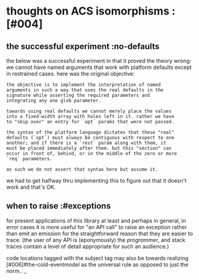 # thoughts on ACS isomorphisms :[#004]

## the successful experiment :no-defaults

the below was a successful experiment in that it proved
the theory wrong: we cannot have named arguments that work with
platform defaults except in restrained cases. here was the original
objective:

    the objective is to implement the interpretation of named
    arguments in such a way that uses the real defaults in the
    signature while asserting the required parameters and
    integrating any one glob parameter.

    towards using real defaults we cannot merely place the values
    into a fixed-width array with holes left in it. rather we have
    to "skip over" an entry for `opt` params that were not passed.

    the syntax of the platform language dictates that these "real"
    defaults (`opt`) must always be contiguous with respect to one
    another; and if there is a `rest` param along with them, it
    must be placed immediately after them. but this "section" can
    occur in front of, behind, or in the middle of the zero or more
    `req` parameters.

    as such we do not assert that syntax here but assume it.

we had to get halfway thru implementing this to figure out that it
doesn't work and that's OK.




## when to raise :#exceptions




for present applications of this library at least and perhaps in
general, in error cases it is more useful for "an API call" to raise
an exception rather than emit an emission for the straightforward reason
that they are easier to trace. (the user of any API is (eponymously) the
*programmer*, and stack traces contain a level of detail appropriate for
such an audience.)

code locations tagged with the subject tag may also be towards realizing
[#006]#the-cold-eventmodel as the universal rule as opposed to just the
norm..
_
